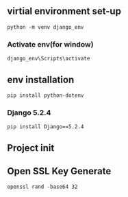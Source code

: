 
## virtial environment set-up
```
python -m venv django_env
```
### Activate env(for window)
```
django_env\Scripts\activate
```
## env installation
```
pip install python-dotenv
```
### Django 5.2.4
```
pip install Django==5.2.4
```

## Project init


## Open SSL Key Generate
```
openssl rand -base64 32
```
